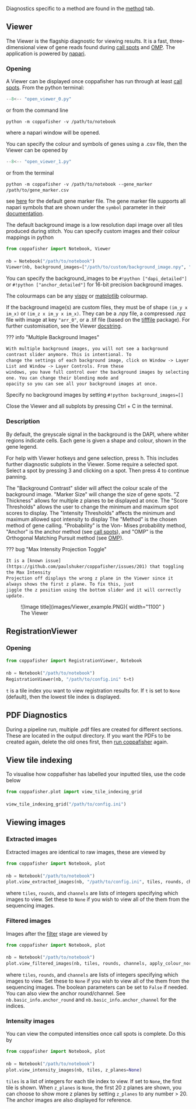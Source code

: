 Diagnostics specific to a method are found in the [method](find_spots.md) tab.

## Viewer

The Viewer is the flagship diagnostic for viewing results. It is a fast, three-dimensional view of gene reads found
during [call spots](overview.md#call-spots) and [OMP](overview.md#orthogonal-matching-pursuit). The application is
powered by [napari](https://github.com/napari/napari).

### Opening

A Viewer can be displayed once coppafisher has run through at least [call spots](overview.md#call-spots). From the python
terminal:

```py
--8<-- "open_viewer_0.py"
```

or from the command line

```terminal
python -m coppafisher -v /path/to/notebook
```

where a napari window will be opened.

You can specify the colour and symbols of genes using a .csv file, then the Viewer can be opened by

```py
--8<-- "open_viewer_1.py"
```

or from the terminal

```terminal
python -m coppafisher -v /path/to/notebook --gene_marker /path/to/gene_marker.csv
```

see [here](https://github.com/paulshuker/coppafisher/raw/HEAD/coppafisher/plot/results_viewer/gene_colour.csv) for the
default gene marker file. The gene marker file supports all napari symbols that are shown under the `symbol` parameter
in their [documentation](https://napari.org/0.5.4/api/napari.layers.Points.html).

The default background image is a low resolution dapi image over all tiles produced during stitch. You can specify
custom images and their colour mappings in python

```py
from coppafisher import Notebook, Viewer

nb = Notebook("/path/to/notebook")
Viewer(nb, background_images=["/path/to/custom/background_image.npy", "dapi_detailed"], background_image_colours=["Reds", "gray"])
```

You can specify the background_images to be `#!python ["dapi_detailed"]` or `#!python ["anchor_detailed"]` for
16-bit precision background images.

The colourmaps can be any [vispy](https://vispy.org/api/vispy.color.colormap.html#vispy.color.colormap.get_colormaps)
or [matplotlib](https://matplotlib.org/stable/users/explain/colors/colormaps.html) colourmap.

If the background image(s) are custom files, they must be of shape `(im_y x im_x)` or `(im_z x im_y x im_x)`. They can
be a .npy file, a compressed .npz file with image at key `"arr_0"`, or a .tif file (based on the
[tifffile](https://github.com/cgohlke/tifffile) package). For further customisation, see the Viewer
[docstring](https://github.com/paulshuker/coppafisher/blob/HEAD/coppafisher/plot/results_viewer/base.py).

??? info "Multiple Background Images"

    With multiple background images, you will not see a background contrast slider anymore. This is intentional. To
    change the settings of each background image, click on Window -> Layer List and Window -> Layer Controls. From these
    windows, you have full control over the background images by selecting one. You can change their blending mode and
    opacity so you can see all your background images at once.

Specify no background images by setting `#!python background_images=[]`

Close the Viewer and all subplots by pressing Ctrl + C in the terminal.

### Description

By default, the greyscale signal in the background is the DAPI, where whiter regions indicate cells. Each gene is given
a shape and colour, shown in the gene legend.

For help with Viewer hotkeys and gene selection, press h. This includes further diagnostic subplots in the Viewer. Some
require a selected spot. Select a spot by pressing 3 and clicking on a spot. Then press 4 to continue panning.

The "Background Contrast" slider will affect the colour scale of the background image. "Marker Size" will change the
size of gene spots. "Z Thickness" allows for multiple z planes to be displayed at once. The "Score Thresholds" allows
the user to change the minimum and maximum spot scores to display. The "Intensity Thresholds" affects the minimum and
maximum allowed spot intensity to display The "Method" is the chosen method of gene calling. "Probability" is the Von-
Mises probability method, "Anchor" is the anchor method (see [call spots](overview.md#call-spots)), and "OMP" is the
Orthogonal Matching Pursuit method (see [OMP](overview.md#orthogonal-matching-pursuit)).

??? bug "Max Intensity Projection Toggle"

    It is a [known issue](https://github.com/paulshuker/coppafisher/issues/201) that toggling the Max Intensity
    Projection off displays the wrong z plane in the Viewer since it always shows the first z plane. To fix this, just
    jiggle the z position using the bottom slider and it will correctly update.

<figure markdown="span">
  ![Image title](images/Viewer_example.PNG){ width="1100" }
  <figcaption>The Viewer</figcaption>
</figure>

## RegistrationViewer

### Opening

```python
from coppafisher import RegistrationViewer, Notebook

nb = Notebook("/path/to/notebook")
RegistrationViewer(nb, "/path/to/config.ini" t=t)
```

`t` is a tile index you want to view registration results for. If `t` is set to `None` (default), then the lowest tile
index is displayed.

## PDF Diagnostics

During a pipeline run, multiple .pdf files are created for different sections. These are located in the output
directory. If you want the PDFs to be created again, delete the old ones first, then
[run coppafisher](basic_usage.md/#running) again.

## View tile indexing

To visualise how coppafisher has labelled your inputted tiles, use the code below

```python
from coppafisher.plot import view_tile_indexing_grid

view_tile_indexing_grid("/path/to/config.ini")
```

## Viewing images

### Extracted images

Extracted images are identical to raw images, these are viewed by

```python
from coppafisher import Notebook, plot

nb = Notebook("/path/to/notebook")
plot.view_extracted_images(nb, "/path/to/config.ini", tiles, rounds, channels)
```

where `tiles`, `rounds`, and `channels` are lists of integers specifying which images to view. Set these to `None` if
you wish to view all of the them from the sequencing images.

### Filtered images

Images after the [filter](overview.md#filter) stage are viewed by

```python
from coppafisher import Notebook, plot

nb = Notebook("/path/to/notebook")
plot.view_filtered_images(nb, tiles, rounds, channels, apply_colour_norm_factor=True, share_contrast_limits=True)
```

where `tiles`, `rounds`, and `channels` are lists of integers specifying which images to view. Set these to `None` if
you wish to view all of the them from the sequencing images. The boolean parameters can be set to `False` if needed. You
can also view the anchor round/channel. See `nb.basic_info.anchor_round` and `nb.basic_info.anchor_channel` for the
indices.

### Intensity images

You can view the computed intensities once call spots is complete. Do this by

```py
from coppafisher import Notebook, plot

nb = Notebook("/path/to/notebook")
plot.view_intensity_images(nb, tiles, z_planes=None)
```

`tiles` is a list of integers for each tile index to view. If set to `None`, the first tile is shown. When `z_planes` is
`None`, the first 20 z planes are shown, you can choose to show more z planes by setting `z_planes` to any number > 20.
The anchor images are also displayed for reference.

